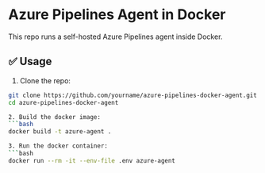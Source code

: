 # Azure Pipelines Agent in Docker

This repo runs a self-hosted Azure Pipelines agent inside Docker.

## ✅ Usage

1. Clone the repo:

```bash
git clone https://github.com/yourname/azure-pipelines-docker-agent.git
cd azure-pipelines-docker-agent

2. Build the docker image:
```bash
docker build -t azure-agent .

3. Run the docker container:
```bash
docker run --rm -it --env-file .env azure-agent

